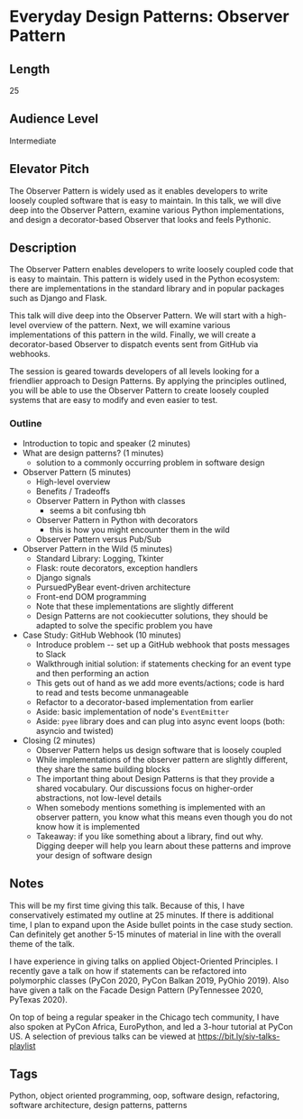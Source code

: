 # Everyday Design Patterns: Observer Pattern

## Length

25

## Audience Level

Intermediate

## Elevator Pitch

The Observer Pattern is widely used as it enables developers to write loosely coupled software that is easy to maintain. In this talk, we will dive deep into the Observer Pattern, examine various Python implementations, and design a decorator-based Observer that looks and feels Pythonic.

## Description

The Observer Pattern enables developers to write loosely coupled code that is easy to maintain. This pattern is widely used in the Python ecosystem: there are implementations in the standard library and in popular packages such as Django and Flask.

This talk will dive deep into the Observer Pattern. We will start with a high-level overview of the pattern. Next, we will examine various implementations of this pattern in the wild. Finally, we will create a decorator-based Observer to dispatch events sent from GitHub via webhooks.

The session is geared towards developers of all levels looking for a friendlier approach to Design Patterns. By applying the principles outlined, you will be able to use the Observer Pattern to create loosely coupled systems that are easy to modify and even easier to test.

### Outline

- Introduction to topic and speaker (2 minutes)
- What are design patterns? (1 minutes)
    - solution to a commonly occurring problem in software design
- Observer Pattern (5 minutes)
    - High-level overview
    - Benefits / Tradeoffs
    - Observer Pattern in Python with classes
      - seems a bit confusing tbh
    - Observer Pattern in Python with decorators
      - this is how you might encounter them in the wild
    - Observer Pattern versus Pub/Sub
- Observer Pattern in the Wild (5 minutes)
    - Standard Library: Logging, Tkinter
    - Flask: route decorators, exception handlers
    - Django signals
    - PursuedPyBear event-driven architecture
    - Front-end DOM programming
    - Note that these implementations are slightly different
    - Design Patterns are not cookiecutter solutions, they should be adapted to solve the specific problem you have
- Case Study: GitHub Webhook (10 minutes)
    - Introduce problem -- set up a GitHub webhook that posts messages to Slack
    - Walkthrough initial solution: if statements checking for an event type and then performing an action
    - This gets out of hand as we add more events/actions; code is hard to read and tests become unmanageable
    - Refactor to a decorator-based implementation from earlier
    - Aside: basic implementation of node's `EventEmitter`
    - Aside: `pyee` library does and can plug into async event loops (both: asyncio and twisted)
- Closing (2 minutes)
    - Observer Pattern helps us design software that is loosely coupled
    - While implementations of the observer pattern are slightly different, they share the same building blocks
    - The important thing about Design Patterns is that they provide a shared vocabulary. Our discussions focus on higher-order abstractions, not low-level details
    - When somebody mentions something is implemented with an observer pattern, you know what this means even though you do not know how it is implemented
    - Takeaway: if you like something about a library, find out why. Digging deeper will help you learn about these patterns and improve your design of software design

## Notes

This will be my first time giving this talk. Because of this, I have conservatively estimated my outline at 25 minutes. If there is additional time, I plan to expand upon the Aside bullet points in the case study section. Can definitely get another 5-15 minutes of material in line with the overall theme of the talk.

I have experience in giving talks on applied Object-Oriented Principles. I recently gave a talk on how if statements can be refactored into polymorphic classes (PyCon 2020, PyCon Balkan 2019, PyOhio 2019). Also have given a talk on the Facade Design Pattern (PyTennessee 2020, PyTexas 2020).

On top of being a regular speaker in the Chicago tech community, I have also spoken at PyCon Africa, EuroPython, and led a 3-hour tutorial at PyCon US. A selection of previous talks can be viewed at https://bit.ly/siv-talks-playlist

## Tags

Python, object oriented programming, oop, software design, refactoring, software architecture, design patterns, patterns
